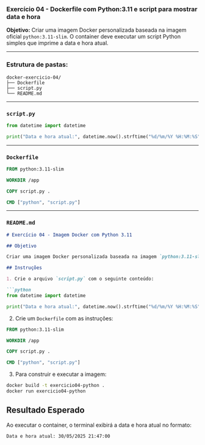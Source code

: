 ### **Exercício 04 - Dockerfile com Python:3.11 e script para mostrar data e hora**

**Objetivo:**
Criar uma imagem Docker personalizada baseada na imagem oficial `python:3.11-slim`. O container deve executar um script Python simples que imprime a data e hora atual.

---

### Estrutura de pastas:

```
docker-exercicio-04/
├── Dockerfile
├── script.py
└── README.md
```

---

### `script.py`

```python
from datetime import datetime

print("Data e hora atual:", datetime.now().strftime("%d/%m/%Y %H:%M:%S"))
```

---

### `Dockerfile`

```dockerfile
FROM python:3.11-slim

WORKDIR /app

COPY script.py .

CMD ["python", "script.py"]
```

---

### `README.md`

````markdown
# Exercício 04 - Imagem Docker com Python 3.11

## Objetivo

Criar uma imagem Docker personalizada baseada na imagem `python:3.11-slim`. O container deve executar um script Python que exibe a data e hora atual.

## Instruções

1. Crie o arquivo `script.py` com o seguinte conteúdo:

```python
from datetime import datetime

print("Data e hora atual:", datetime.now().strftime("%d/%m/%Y %H:%M:%S"))
````

2. Crie um `Dockerfile` com as instruções:

```dockerfile
FROM python:3.11-slim

WORKDIR /app

COPY script.py .

CMD ["python", "script.py"]
```

3. Para construir e executar a imagem:

```bash
docker build -t exercicio04-python .
docker run exercicio04-python
```

## Resultado Esperado

Ao executar o container, o terminal exibirá a data e hora atual no formato:

```
Data e hora atual: 30/05/2025 21:47:00
```
